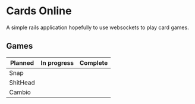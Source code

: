 # Cards Online

A simple rails application hopefully to use websockets to
play card games.

## Games

|Planned | In progress | Complete|
|--------|-------------|---------|
|Snap    | | |
|ShitHead| | |
|Cambio  | | |


